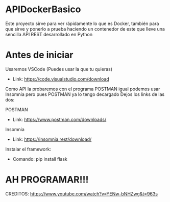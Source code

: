 # APIDockerBasico
Este proyecto sirve para ver rápidamente lo que es Docker, también para que sirve y ponerlo a prueba haciendo un contenedor de este que lleve una sencilla API REST desarrollado en Python

# Antes de iniciar

Usaremos VSCode (Puedes usar la que tu quieras)
- Link: https://code.visualstudio.com/download

Como API la probaremos con el programa POSTMAN igual podemos usar Insomnia pero pues POSTMAN ya lo tengo decargado
Dejos los links de las dos:

POSTMAN
- Link: https://www.postman.com/downloads/

Insomnia
- Link: https://insomnia.rest/download/ 

Instalar el framework:
- Comando: pip install flask

# AH PROGRAMAR!!!

CREDITOS: https://www.youtube.com/watch?v=YENw-bNHZwg&t=963s
